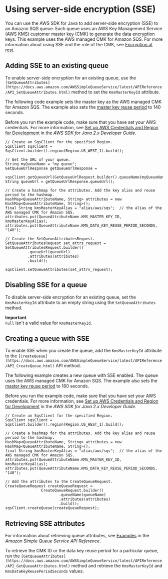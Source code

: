 # Using server\-side encryption \(SSE\)<a name="sqs-java-configure-sse"></a>

You can use the AWS SDK for Java to add server\-side encryption \(SSE\) to an Amazon SQS queue\. Each queue uses an AWS Key Management Service \(AWS KMS\) customer master key \(CMK\) to generate the data encryption keys\. This example uses the AWS managed CMK for Amazon SQS\. For more information about using SSE and the role of the CMK, see [Encryption at rest](sqs-server-side-encryption.md)\. 

## Adding SSE to an existing queue<a name="sqs-java-configure-sse-existing-queue"></a>

To enable server\-side encryption for an existing queue, use the `[SetQueueAttributes](https://docs.aws.amazon.com/AWSSimpleQueueService/latest/APIReference/API_SetQueueAttributes.html)` method to set the `KmsMasterKeyId` attribute\.

The following code example sets the master key as the AWS managed CMK for Amazon SQS\. The example also sets the [master key reuse period](sqs-server-side-encryption.md#sqs-sse-key-terms) to 140 seconds\.

 Before you run the example code, make sure that you have set your AWS credentials\. For more information, see [Set up AWS Credentials and Region for Development](https://docs.aws.amazon.com/sdk-for-java/v2/developer-guide/setup.html#setup-credentials) in the *AWS SDK for Java 2\.x Developer Guide*\. 

```
// Create an SqsClient for the specified Region.
SqsClient sqsClient = SqsClient.builder().region(Region.US_WEST_1).build();

// Get the URL of your queue.
String myQueueName = "my queue";				
GetQueueUrlResponse getQueueUrlResponse =
              sqsClient.getQueueUrl(GetQueueUrlRequest.builder().queueName(myQueueName).build());
String queueUrl = getQueueUrlResponse.queueUrl();				

// Create a hashmap for the attributes. Add the key alias and reuse period to the hashmap.
HashMap<QueueAttributeName, String> attributes = new HashMap<QueueAttributeName, String>();
final String kmsMasterKeyAlias = "alias/aws/sqs";  // the alias of the AWS managed CMK for Amazon SQS.
attributes.put(QueueAttributeName.KMS_MASTER_KEY_ID, kmsMasterKeyAlias);
attributes.put(QueueAttributeName.KMS_DATA_KEY_REUSE_PERIOD_SECONDS, "140");

// Create the SetQueueAttributesRequest.
SetQueueAttributesRequest set_attrs_request = SetQueueAttributesRequest.builder()
          .queueUrl(queueUrl)
          .attributes(attributes)
          .build();
          
sqsClient.setQueueAttributes(set_attrs_request);
```

## Disabling SSE for a queue<a name="sqs-java-disable-sse"></a>

To disable server\-side encryption for an existing queue, set the `KmsMasterKeyId` attribute to an empty string using the `SetQueueAttributes` method\.

**Important**  
`null` isn't a valid value for `KmsMasterKeyId`\.

## Creating a queue with SSE<a name="sqs-java-configure-sse-create-queue"></a>

To enable SSE when you create the queue, add the `KmsMasterKeyId` attribute to the `[CreateQueue](https://docs.aws.amazon.com/AWSSimpleQueueService/latest/APIReference/API_CreateQueue.html)` API method\.

The following example creates a new queue with SSE enabled\. The queue uses the AWS managed CMK for Amazon SQS\. The example also sets the [master key reuse period](sqs-server-side-encryption.md#sqs-sse-key-terms) to 160 seconds\.

 Before you run the example code, make sure that you have set your AWS credentials\. For more information, see [Set up AWS Credentials and Region for Development](https://docs.aws.amazon.com/sdk-for-java/v2/developer-guide/setup.html#setup-credentials) in the *AWS SDK for Java 2\.x Developer Guide*\. 

```
// Create an SqsClient for the specified Region.
SqsClient sqsClient = SqsClient.builder().region(Region.US_WEST_1).build();

// Create a hashmap for the attributes. Add the key alias and reuse period to the hashmap.
HashMap<QueueAttributeName, String> attributes = new HashMap<QueueAttributeName, String>();
final String kmsMasterKeyAlias = "alias/aws/sqs";  // the alias of the AWS managed CMK for Amazon SQS.
attributes.put(QueueAttributeName.KMS_MASTER_KEY_ID, kmsMasterKeyAlias);
attributes.put(QueueAttributeName.KMS_DATA_KEY_REUSE_PERIOD_SECONDS, "140");				

// Add the attributes to the CreateQueueRequest.
CreateQueueRequest createQueueRequest =
                CreateQueueRequest.builder()
                        .queueName(queueName)
                        .attributes(attributes)
                        .build();
sqsClient.createQueue(createQueueRequest);
```

## Retrieving SSE attributes<a name="sqs-java-get-sse-attributes"></a>

For information about retrieving queue attributes, see [Examples](https://docs.aws.amazon.com/AWSSimpleQueueService/latest/APIReference/API_GetQueueAttributes.html#API_GetQueueAttributes_Examples) in the *Amazon Simple Queue Service API Reference*\.

To retrieve the CMK ID or the data key reuse period for a particular queue, run the `[GetQueueAttributes](https://docs.aws.amazon.com/AWSSimpleQueueService/latest/APIReference/API_GetQueueAttributes.html)` method and retrieve the `KmsMasterKeyId` and `KmsDataKeyReusePeriodSeconds` values\.